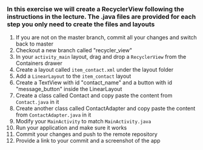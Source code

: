 ### In this exercise we will create a RecyclerView following the instructions in the lecture. The .java files are provided for each step you only need to create the files and layouts

1. If you are not on the master branch, commit all your changes and switch back to master
1. Checkout a new branch called "recycler_view"
1. In your `activity_main` layout, drag and drop a `RecyclerView` from the Containers drawer
1. Create a layout called `item_contact.xml` under the layout folder
1. Add a `LinearLayout` to the `item_contact` layout
1. Create a TextView with id "contact_name" and a button with id "message_button" inside the LinearLayout
1. Create a class called Contact and copy paste the content from `Contact.java` in it
1. Create another class called ContactAdapter and copy paste the content from `ContactAdapter.java` in it
1. Modify your `MainActivity` to match `MainActivity.java`
1. Run your application and make sure it works
1. Commit your changes and push to the remote repository
1. Provide a link to your commit and a screenshot of the app